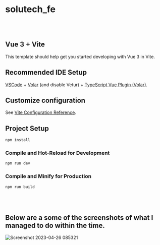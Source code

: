 
# solutech_fe
<br><br>


## Vue 3 + Vite

This template should help get you started developing with Vue 3 in Vite.<br>

## Recommended IDE Setup

[VSCode](https://code.visualstudio.com/) + [Volar](https://marketplace.visualstudio.com/items?itemName=Vue.volar) (and disable Vetur) + [TypeScript Vue Plugin (Volar)](https://marketplace.visualstudio.com/items?itemName=Vue.vscode-typescript-vue-plugin).<br>

## Customize configuration

See [Vite Configuration Reference](https://vitejs.dev/config/).<br>

## Project Setup 

```sh
npm install
```

### Compile and Hot-Reload for Development

```sh
npm run dev
```

### Compile and Minify for Production

```sh
npm run build

```
<br><br>

## Below are a some of the screenshots of what I managed to do within the time.

![Screenshot 2023-04-26 085321](https://user-images.githubusercontent.com/56028045/234520700-4b3bfb85-780d-4e2a-8270-93c1fc30b30a.png)
<br>



